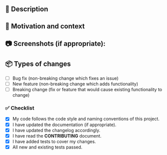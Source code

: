 <!--- Provide a general summary of your changes in the Title above -->
<!-- Thanks for taking the time to write this Pull Request ❤️ -->

## 🚀 Description

<!--- Describe your changes in detail -->

## 📄 Motivation and context

<!--- Why is this change required? What problem does it solve? -->
<!--- If it fixes an open issue, please link to the issue here. -->
<!--- If it is related to an open pull request, please link to the pull request here. -->
<!-- - **Issue:** #1245 -->
<!-- - **Related:** #1, #2 (pull-request) -->

## 📷 Screenshots (if appropriate):

## 📦 Types of changes

- [ ] Bug fix (non-breaking change which fixes an issue)
- [ ] New feature (non-breaking change which adds functionality)
- [ ] Breaking change (fix or feature that would cause existing functionality to change)

### ✅ Checklist

- [x] My code follows the code style and naming conventions of this project.
- [x] I have updated the documentation (if appropriate).
- [x] I have updated the changelog accordingly.
- [x] I have read the **CONTRIBUTING** document.
- [x] I have added tests to cover my changes.
- [x] All new and existing tests passed.
